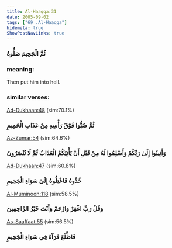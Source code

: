 ```yaml
---
title: Al-Haaqqa:31
date: 2005-09-02
tags: ["69 .Al-Haaqqa"]
hidemeta: true 
ShowPostNavLinks: true 
---
```

### ثُمَّ الْجَحِيمَ صَلُّوهُ
### meaning: 
Then put him into hell.
### similar verses: 

[Ad-Dukhaan:48](/44/48) (sim:70.1%)

### ثُمَّ صُبُّوا فَوْقَ رَأْسِهِ مِنْ عَذَابِ الْحَمِيمِ

[Az-Zumar:54](/39/54) (sim:64.6%)

### وَأَنِيبُوا إِلَىٰ رَبِّكُمْ وَأَسْلِمُوا لَهُ مِنْ قَبْلِ أَنْ يَأْتِيَكُمُ الْعَذَابُ ثُمَّ لَا تُنْصَرُونَ

[Ad-Dukhaan:47](/44/47) (sim:60.8%)

### خُذُوهُ فَاعْتِلُوهُ إِلَىٰ سَوَاءِ الْجَحِيمِ

[Al-Muminoon:118](/23/118) (sim:58.5%)

### وَقُلْ رَبِّ اغْفِرْ وَارْحَمْ وَأَنْتَ خَيْرُ الرَّاحِمِينَ

[As-Saaffaat:55](/37/55) (sim:56.5%)

### فَاطَّلَعَ فَرَآهُ فِي سَوَاءِ الْجَحِيمِ

